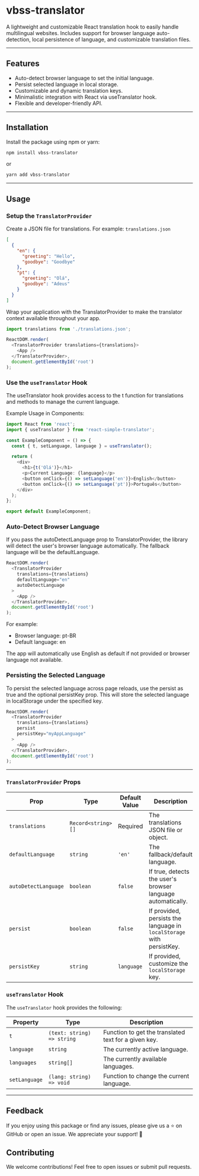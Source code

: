 # vbss-translator

A lightweight and customizable React translation hook to easily handle multilingual websites. Includes support for browser language auto-detection, local persistence of language, and customizable translation files.

---

## Features

- Auto-detect browser language to set the initial language.
- Persist selected language in local storage.
- Customizable and dynamic translation keys.
- Minimalistic integration with React via useTranslator hook.
- Flexible and developer-friendly API.

---

## Installation

Install the package using npm or yarn:

```bash
npm install vbss-translator
```

or

```bash
yarn add vbss-translator
```

---

## Usage

### Setup the `TranslatorProvider`

Create a JSON file for translations. For example: `translations.json`

```json
[
  {
    "en": {
      "greeting": "Hello",
      "goodbye": "Goodbye"
    },
    "pt": {
      "greeting": "Olá",
      "goodbye": "Adeus"
    }
  }
]
```

Wrap your application with the TranslatorProvider to make the translator context available throughout your app.

```typescript
import translations from './translations.json';

ReactDOM.render(
  <TranslatorProvider translations={translations}>
    <App />
  </TranslatorProvider>,
  document.getElementById('root')
);
```

### Use the `useTranslator` Hook

The useTranslator hook provides access to the t function for translations and methods to manage the current language.

Example Usage in Components:

```typescript
import React from 'react';
import { useTranslator } from 'react-simple-translator';

const ExampleComponent = () => {
  const { t, setLanguage, language } = useTranslator();

  return (
    <div>
      <h1>{t('Olá')}</h1>
      <p>Current Language: {language}</p>
      <button onClick={() => setLanguage('en')}>English</button>
      <button onClick={() => setLanguage('pt')}>Português</button>
    </div>
  );
};

export default ExampleComponent;
```

### Auto-Detect Browser Language

If you pass the autoDetectLanguage prop to TranslatorProvider, the library will detect the user's browser language automatically. The fallback language will be the defaultLanguage.

```typescript
ReactDOM.render(
  <TranslatorProvider
    translations={translations} 
    defaultLanguage="en" 
    autoDetectLanguage 
  >
    <App />
  </TranslatorProvider>,
  document.getElementById('root')
);
```

For example:

- Browser language: pt-BR
- Default language: en

The app will automatically use English as default if not provided or browser language not available.

### Persisting the Selected Language

To persist the selected language across page reloads, use the persist as true and the optional persistKey prop. This will store the selected language in localStorage under the specified key.

```typescript
ReactDOM.render(
  <TranslatorProvider
    translations={translations}
    persist
    persistKey="myAppLanguage" 
  >
    <App />
  </TranslatorProvider>,
  document.getElementById('root')
);
```

---

### **`TranslatorProvider` Props**

|Prop|Type|Default Value|Description|
|---|---|---|---|
|`translations`|`Record<string>[]`|Required|The translations JSON file or object.|
|`defaultLanguage`|`string`|`'en'`|The fallback/default language.|
|`autoDetectLanguage`|`boolean`|`false`|If true, detects the user's browser language automatically.|
|`persist`|`boolean`|`false`|If provided, persists the language in `localStorage` with persistKey.|
|`persistKey`|`string`|`language`|If provided, customize the `localStorage` key.|

### **`useTranslator` Hook**

The `useTranslator` hook provides the following:

|Property|Type|Description|
|---|---|---|
|`t`|`(text: string) => string`|Function to get the translated text for a given key.|
|`language`|`string`|The currently active language.|
|`languages`|`string[]`|The currently available languages.|
|`setLanguage`|`(lang: string) => void`|Function to change the current language.|

---

## Feedback

If you enjoy using this package or find any issues, please give us a ⭐ on GitHub or open an issue. We appreciate your support! 🚀

## Contributing

We welcome contributions! Feel free to open issues or submit pull requests.
